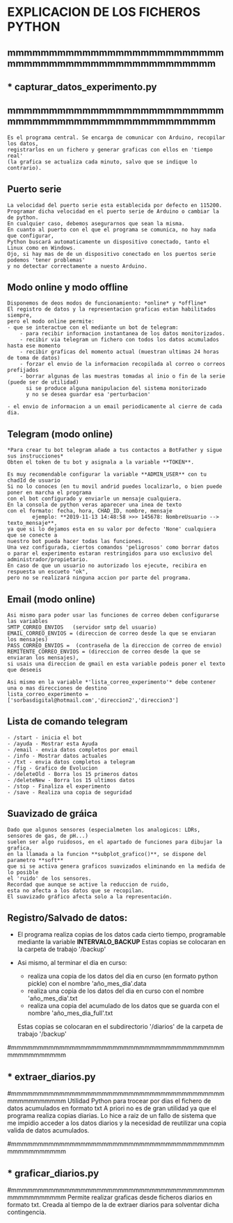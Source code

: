 # EXPLICACION DE LOS FICHEROS PYTHON

## mmmmmmmmmmmmmmmmmmmmmmmmmmmmmmmmmmmmmmmmmmmmmmmmmmm
## * capturar_datos_experimento.py
## mmmmmmmmmmmmmmmmmmmmmmmmmmmmmmmmmmmmmmmmmmmmmmmmmmm

	Es el programa central. Se encarga de comunicar con Arduino, recopilar los datos, 
	registrarlos en un fichero y generar graficas con ellos en 'tiempo real' 
	(la grafica se actualiza cada minuto, salvo que se indique lo contrario).

## Puerto serie

	La velocidad del puerto serie esta establecida por defecto en 115200.
	Programar dicha velocidad en el puerto serie de Arduino o cambiar la de python.
	En cualquier caso, debemos asegurarnos que sean la misma.
	En cuanto al puerto con el que el programa se comunica, no hay nada que configurar,
	Python buscará automaticamente un dispositivo conectado, tanto el Linux como en Windows.
	Ojo, si hay mas de de un dispositivo conectado en los puertos serie podemos 'tener problemas'
	y no detectar correctamente a nuesto Arduino.

## Modo online y modo offline

	Disponemos de deos modos de funcionamiento: *online* y *offline*
	El registro de datos y la representacion graficas estan habilitados siempre,
	pero el modo online permite:
	- que se interactue con el mediante un bot de telegram: 
		- para recibir informacion instantanea de los datos monitorizados.
		- recibir via telegram un fichero con todos los datos acumulados hasta ese momento
		- recibir graficas del momento actual (muestran ultimas 24 horas de toma de datos)
		- forzar el envio de la informacion recopilada al correo o correos prefijados
		- borrar algunas de las muestras tomadas al inio o fin de la serie (puede ser de utilidad) 
		  si se produce alguna manipulacion del sistema monitorizado 
		  y no se desea guardar esa 'perturbacion'
		  
	- el envio de informacion a un email periodicamente al cierre de cada dia.


## Telegram (modo online)

    *Para crear tu bot telegram añade a tus contactos a BotFather y sigue sus instrucciones*
	Obten el token de tu bot y asignala a la variable **TOKEN**.
	
	Es muy recomendable configurar la variable **ADMIN_USER** con tu chadId de usuario 
	Si no lo conoces (en tu movil andrid puedes localizarlo, o bien puede poner en marcha el programa 
	con el bot configurado y enviarle un mensaje cualquiera. 
	En la consola de python veras aparecer una inea de texto
	con el formato: fecha, hora, CHAD_ID, nombre, mensaje	
			ejemplo: **2019-11-13 14:48:58 >>> 145678: NombreUsuario --> texto_mensaje**,
	ya que si lo dejamos esta en su valor por defecto 'None' cualquiera que se conecte a 
	nuestro bot pueda hacer todas las funciones.
	Una vez configurada, ciertos comandos 'peligrosos' como borrar datos 
	o parar el experimento estaran restringidos para uso exclusivo del administrador/propietario.
	En caso de que un usuario no autorizado los ejecute, recibira en respuesta un escueto "ok", 
	pero no se realizará ninguna accion por parte del programa.

## Email (modo online)

	Asi mismo para poder usar las funciones de correo deben configurarse las variables
	SMTP_CORREO_ENVIOS   (servidor smtp del usuario)
	EMAIL_CORREO_ENVIOS = (direccion de correo desde la que se enviaran los mensajes)
	PASS_CORREO_ENVIOS =  (contraseña de la direccion de correo de envio)
	REMITENTE_CORREO_ENVIOS = (direccion de correo desde la que se enviaran los mensajes),
	si usais una direccion de gmail en esta variable podeis poner el texto que deseeis

	Asi mismo en la variable *'lista_correo_experimento'* debe contener una o mas direcciones de destino
	lista_correo_experimento = ['sorbasdigital@hotmail.com','direccion2','direccion3']  

## Lista de comando telegram

	- /start - inicia el bot
	- /ayuda - Mostrar esta Ayuda
	- /email - envia datos completos por email
	- /info - Mostrar datos actuales
	- /txt - envia datos completos a telegram
	- /fig - Grafico de Evolucion
	- /deleteOld - Borra los 15 primeros datos
	- /deleteNew - Borra los 15 ultimos datos
	- /stop - Finaliza el experimento
	- /save - Realiza una copia de seguridad




## Suavizado de gráica

	Dado que algunos sensores (especialmeten los analogicos: LDRs, sensores de gas, de pH...) 
	suelen ser algo ruidosos, en el apartado de funciones para dibujar la grafica, 
	en la llamada a la funcion **subplot_grafico()**, se dispone del parametro **soft** 
	que si se activa genera graficos suavizados eliminando en la medida de lo posible 
	el 'ruido' de los sensores.
	Recordad que aunque se active la reduccion de ruido, 
	esta no afecta a los datos que se recopilan. 
	El suavizado gráfico afecta solo a la representación.


## Registro/Salvado de datos:

* El programa realiza copias de los datos cada cierto tiempo, 
  programable mediante la variable **INTERVALO_BACKUP**
  Estas copias se colocaran en la carpeta de trabajo '/backup'
	
* Asi mismo, al terminar el dia en curso:
	- realiza una copia de los datos del dia en curso (en formato python pickle) con el nombre 'año_mes_dia'.data 
	- realiza una copia de los datos del dia en curso con el nombre 'año_mes_dia'.txt
	- realiza una copia del acumulado de los datos que se guarda con el nombre 'año_mes_dia_full'.txt
 
	Estas copias se colocaran en el subdirectorio '/diarios' de la carpeta de trabajo '/backup'

#mmmmmmmmmmmmmmmmmmmmmmmmmmmmmmmmmmmmmmmmmmmmmmmmmmm
## * extraer_diarios.py
#mmmmmmmmmmmmmmmmmmmmmmmmmmmmmmmmmmmmmmmmmmmmmmmmmmm
	Utilidad Python para trocear por dias el fichero de datos acumulados en formato txt
	A priori no es de gran utilidad ya que el programa realiza copias diarias.
	Lo hice a raiz de un fallo de sistema que me impidio acceder a los datos diarios 
	y la necesidad de reutilizar una copia valida de datos acumulados.

#mmmmmmmmmmmmmmmmmmmmmmmmmmmmmmmmmmmmmmmmmmmmmmmmmmm
## * graficar_diarios.py
#mmmmmmmmmmmmmmmmmmmmmmmmmmmmmmmmmmmmmmmmmmmmmmmmmmm
	Permite realizar graficas desde ficheros diarios en formato txt.
	Creada al tiempo de la de extraer diarios para solventar dicha contingencia.
	
